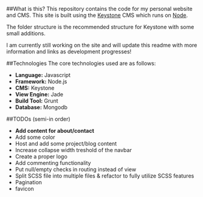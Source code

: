 ##What is this?
This repository contains the code for my personal website and CMS. This site is built using the [Keystone](http://keystonejs.com/) CMS which runs on [Node](https://nodejs.org/en/). 

The folder structure is the recommended structure for Keystone with some small
additions.

I am currently still working on the site and will update this readme with more information and links as development progresses!

##Technologies
The core technologies used are as follows:
- **Language:** Javascript
- **Framework:** Node.js
- **CMS:** Keystone
- **View Engine:** Jade
- **Build Tool:** Grunt 
- **Database:** Mongodb

##TODOs (semi-in order)
- **Add content for about/contact**
- Add some color
- Host and add some project/blog content
- Increase collapse width treshold of the navbar
- Create a proper logo
- Add commenting functionality
- Put null/empty checks in routing instead of view
- Split SCSS file into multiple files & refactor to fully utilize SCSS features
- Pagination
- favicon
